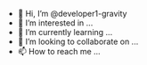 - 👋 Hi, I’m @developer1-gravity
- 👀 I’m interested in ...
- 🌱 I’m currently learning ...
- 💞️ I’m looking to collaborate on ...
- 📫 How to reach me ...

<!---
developer1-gravity/developer1-gravity is a ✨ special ✨ repository because its `README.md` (this file) appears on your GitHub profile.
You can click the Preview link to take a look at your changes.
--->
